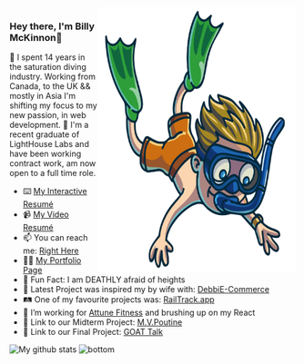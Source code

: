 <img align="right" src="https://github.com/Billex87/Billex87/blob/main/favpng_florida-scuba-divers-underwater-diving-diving-mask-scuba-diving.png" width=350px height=465px/>

### Hey there, I'm Billy McKinnon👋
🤿 I spent 14 years in the saturation diving industry. Working from Canada, to the UK && mostly in Asia I'm shifting my focus to my new passion, in web development. 
🧭 I'm a recent graduate of LightHouse Labs and have been working contract work, am now open to a full time role.

- ⌨️ <a href="https://resume.creddle.io/resume/d8xlf5aht4s" alt="My site">My Interactive Resumé</a>
- 📹 <a href="https://bit.ly/364X39Z" alt="My site">My Video Resumé</a>
- 📫 You can reach me: <a href="mailto: billy_mckinnon@icloud.com">Right Here</a>
- 👨‍💼 <a href="https://billymckinnon.com" alt="My site">My Portfolio Page</a>
- 🤡 Fun Fact: I am DEATHLY afraid of heights
- 🛒 Latest Project was inspired my by wife with: [DebbiE-Commerce](https://debbie-commerce.herokuapp.com/)
- 🛤️ One of my favourite projects was: [RailTrack.app](https://railtrack.app)
- 📱 I’m working for [Attune Fitness](https://attune.app/) and brushing up on my React
- 🍟 Link to our Midterm Project: [M.V.Poutine](https://drive.google.com/file/d/1qWMjCsRZwXaTALJ5yBUboVkRxfWnzTB-/view?usp=sharing)
- 🏀 Link to our Final Project: [GOAT Talk](https://drive.google.com/file/d/1BDYtnU6JS4ADiOzHGSguMJ8JYRGP1-bX/view?usp=drivesdk)


 ![My github stats](https://github-readme-stats.vercel.app/api?username=billex87&show_icons=true&theme=nord)
 <img src="https://raw.githubusercontent.com/jayehernandez/jayehernandez/dcd7447c179f5a1131590b6ccba2223e879ab655/readme/bottom.svg" alt="bottom">
